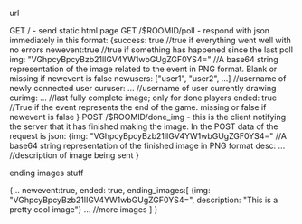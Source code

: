 url

GET / - send static html page
GET /$ROOMID/poll - respond with json immediately in this format:
    {success: true //true if everything went well with no errors
     newevent:true //true if something has happened since the last poll
     img: "VGhpcyBpcyBzb21lIGV4YW1wbGUgZGF0YS4=" //A base64 string representation of the image related to the event in PNG format. Blank or missing if newevent is false
     newusers: ["user1", "user2", ...] //username of newly connected user
     curuser: ... //username of user currently drawing
     curimg:  ... //last fully complete image; only for done players
     ended: true //True if the event represents the end of the game. missing or false if newevent is false
     }
POST /$ROOMID/done_img - this is the client notifying the server that it has finished making the image. In the POST data of the request is json:
    {img: "VGhpcyBpcyBzb21lIGV4YW1wbGUgZGF0YS4=" //A base64 string representation of the finished image in PNG format
    desc: ... //description of image being sent
    }



ending images stuff

{...
 newevent:true,
 ended: true,
 ending_images:[
   {img: "VGhpcyBpcyBzb21lIGV4YW1wbGUgZGF0YS4=",
    description: "This is a pretty cool image"}
   ... //more images
 ]
}
 